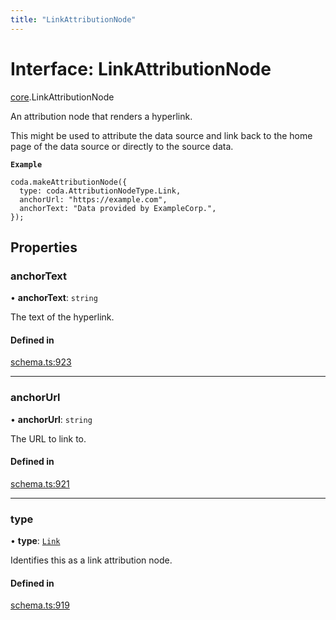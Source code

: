 ```yaml
---
title: "LinkAttributionNode"
---
```

# Interface: LinkAttributionNode

[core](../modules/core.md).LinkAttributionNode

An attribution node that renders a hyperlink.

This might be used to attribute the data source and link back to the home page
of the data source or directly to the source data.

**`Example`**

```
coda.makeAttributionNode({
  type: coda.AttributionNodeType.Link,
  anchorUrl: "https://example.com",
  anchorText: "Data provided by ExampleCorp.",
});
```

## Properties

### anchorText

• **anchorText**: `string`

The text of the hyperlink.

#### Defined in

[schema.ts:923](https://github.com/coda/packs-sdk/blob/main/schema.ts#L923)

___

### anchorUrl

• **anchorUrl**: `string`

The URL to link to.

#### Defined in

[schema.ts:921](https://github.com/coda/packs-sdk/blob/main/schema.ts#L921)

___

### type

• **type**: [`Link`](../enums/core.AttributionNodeType.md#link)

Identifies this as a link attribution node.

#### Defined in

[schema.ts:919](https://github.com/coda/packs-sdk/blob/main/schema.ts#L919)
